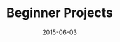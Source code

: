 ---
layout: default
title: Beginner Projects
description: Squishy Circuits, Conductive Drawing, Sticker Tape projects
link: beginner
date: 2015-06-03
img: r1.png
alt: beginner projects
category: Projects
---